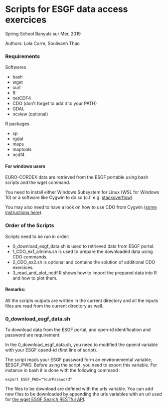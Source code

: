 # Scripts for ESGF data access exercices

Spring School Banyuls sur Mer, 2019

Authors: Lola Corre, Soulivanh Thao

### Requirements

Softwares
 - bash
 - wget 
 - curl
 - R
 - netCDF4
 - CDO (don't forget to add it to your PATH)
 - GDAL
 - ncview (optional)
 
R packages

 - sp
 - rgdal
 - maps
 - maptools
 - ncdf4
 
#### For windows users
EURO-CORDEX data are retrieved from  the ESGF portable using bash scripts and the wget command.

You need to install either Windows Subsystem for Linux (WSL for Windows 10) or a software like Cygwin to do so (c.f. e.g. [stackoverflow](https://stackoverflow.com/questions/15736898/running-a-shell-script-through-cygwin-on-windows)).

You may also need to have a look on how to use CDO from Cygwin ([some instructions here](https://www.isimip.org/protocol/isimip2b-files/cdo-help/)).

### Order of the Scripts
Scripts need to be run in order:
- 0_download_esgf_data.sh is used to retrieved data from ESGF portal.
- 1_CDO_ex1_allrcms.sh is used to prepare the downloaded data using CDO commands.
- 2_CDO_ex2.sh is optional and contains the solution of additional CDO exercices.
- 3_read_and_plot_ncdf.R shows how to import the prepared data into R and how to plot them.

#### Remarks:
All the scripts outputs are written in the current directory and all the inputs files are read from the current directory as well.

### 0_download_esgf_data.sh
To download data from the ESGF portal, and open-id identification and password are requirement.

In the 0_download_esgf_data.sh, you need to modified the openid variable with your ESGF opend-id (first line of script).

The script reads your ESGF password form an environemental variable, $ESGF_PWD. Before using the script, you need to export 
this variable. For instance in bash it is done with the following command :

```
export ESGF_PWD="YourPassword"
```
The files to be download are defined with the urls variable.
You can add new files to be downloaded by appending the urls variables with an url used for [the wget ESGF Search RESTful API](https://earthsystemcog.org/projects/cog/esgf_search_restful_api).
